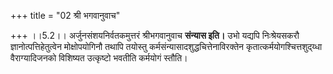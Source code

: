 +++
title = "02 श्री भगवानुवाच"

+++
।।5.2।। अर्जुनसंशयनिर्वतकमुत्तरं श्रीभगवानुवाच **संन्यास इति।** उभो
यद्यपि निःश्रेयसकरौ ज्ञानोत्पत्तिहेतुत्वेन मोक्षोपयोगिनौ तथापि तयोस्तु
कर्मसंन्यासादशुद्धचित्तेनाविरक्तेन कृतात्कर्मयोगश्चित्तशुद्य्धा
वैराग्यादिजनको विशिष्यत उत्कृष्टो भवतीति कर्मयोगं स्तौति।
